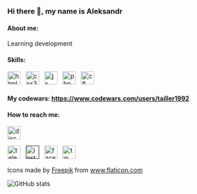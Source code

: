 ### Hi there 👋, my name is Aleksandr

#### About me: 
Learning development

#### Skills:
<img src='https://user-images.githubusercontent.com/81881083/136355613-0ccf143a-7abc-441d-a1af-25fabbf7cbb1.png' alt='html5' height='30'>&nbsp;&nbsp;
<img src='https://user-images.githubusercontent.com/81881083/136355529-e02ca0ea-3c84-4581-a332-a63d6ba92642.png' alt='css3' height='30'>&nbsp;&nbsp;
<img src='https://user-images.githubusercontent.com/81881083/136355407-6f8ab4d9-41b5-49cb-be7c-d18fe07413bb.png' alt='js' height='30'>&nbsp;&nbsp;
<img src='https://user-images.githubusercontent.com/81881083/136349779-eccf7632-f082-4814-a8ae-b1759531cd6b.png' alt='php' height='30'>&nbsp;&nbsp;
<img src='https://user-images.githubusercontent.com/81881083/136355212-f115a759-e427-4097-94d6-f3440ceed3fb.png' alt='c#' height='30'>&nbsp;&nbsp;

#### My codewars:  https://www.codewars.com/users/tailler1992



#### How to reach me:
[<img src='https://discord.com/assets/cb48d2a8d4991281d7a6a95d2f58195e.svg' alt='discord' height='30'>](https://discordapp.com/users/Tailler#5301) 

[<img src='https://user-images.githubusercontent.com/81881083/137141649-44f56bae-2217-4c6d-a1ee-da0719ff46bf.png' alt='telegram' height='30'>](https://t.me/mrTailler1992) &nbsp;
[<img src='https://user-images.githubusercontent.com/81881083/137142712-393c6813-3b3d-4799-b194-5f876485bb71.png' alt='instagram' height='30'>]() &nbsp;
[<img src='https://user-images.githubusercontent.com/81881083/137142059-74ccb607-3d0f-4370-b245-474c1d9fa590.png' alt='facebook' height='30'>](https://www.facebook.com/alexperetertov) &nbsp;
[<img src='https://user-images.githubusercontent.com/81881083/137142262-b1739afd-1ec7-41d5-b485-1dd4235045b9.png' alt='tw' height='30'>](https://twitter.com/tailler1992) &nbsp;
<div>Icons made by <a href="https://www.freepik.com" title="Freepik">Freepik</a> from <a href="https://www.flaticon.com/" title="Flaticon">www.flaticon.com</a></div>


![GitHub stats](https://github-readme-stats.vercel.app/api?username=tailler1992&show_icons=true)   
